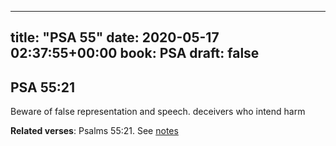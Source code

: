 
---
title: "PSA 55"
date: 2020-05-17 02:37:55+00:00
book: PSA
draft: false
---

## PSA 55:21

Beware of false representation and speech. deceivers who intend harm

**Related verses**: Psalms 55:21. See [notes](https://my.bible.com/notes/3431167806061404338)

